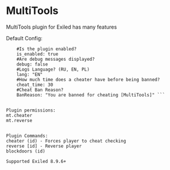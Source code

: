 # MultiTools
MultiTools plugin for Exiled has many features


Default Config:
``` multi_tools:
	#Is the plugin enabled?
 	is_enabled: true
  	#Are debug messages displayed?
   	debug: false
	#Logs Language? (RU, EN, PL)
 	lang: "EN"
  	#How much time does a cheater have before being banned?
   	cheat_time: 30
	#Cheat Ban Reason?
 	BanReason: "You are banned for cheating [MultiTools]" ```


Plugin permissions:
mt.cheater
mt.reverse 


Plugin Commands:
cheater (id) - Forces player to cheat checking
reverse [id] - Reverse player
blockdoors (id)

Supported Exiled 8.9.6+
